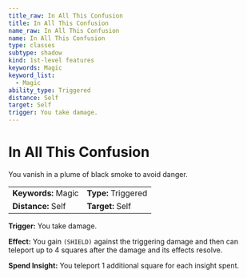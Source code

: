 ```yaml
---
title_raw: In All This Confusion
title: In All This Confusion
name_raw: In All This Confusion
name: In All This Confusion
type: classes
subtype: shadow
kind: 1st-level features
keywords: Magic
keyword_list:
  - Magic
ability_type: Triggered
distance: Self
target: Self
trigger: You take damage.
---
```


# In All This Confusion

You vanish in a plume of black smoke to avoid danger.

|                     |                     |
| :------------------ | :------------------ |
| **Keywords:** Magic | **Type:** Triggered |
| **Distance:** Self  | **Target:** Self    |

**Trigger:** You take damage.

**Effect:** You gain `(SHIELD)` against the triggering damage and then can teleport up to 4 squares after the damage and its effects resolve.

**Spend Insight:** You teleport 1 additional square for each insight spent.
